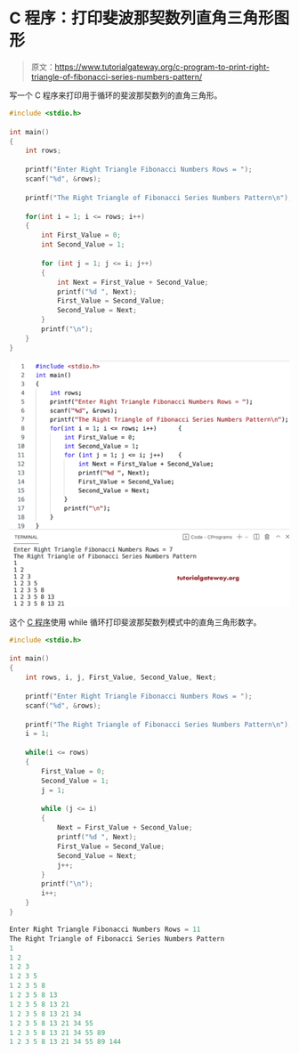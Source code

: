 # C 程序：打印斐波那契数列直角三角形图形

> 原文：<https://www.tutorialgateway.org/c-program-to-print-right-triangle-of-fibonacci-series-numbers-pattern/>

写一个 C 程序来打印用于循环的斐波那契数列的直角三角形。

```c
#include <stdio.h>

int main()
{
	int rows;

	printf("Enter Right Triangle Fibonacci Numbers Rows = ");
	scanf("%d", &rows);

	printf("The Right Triangle of Fibonacci Series Numbers Pattern\n");

	for(int i = 1; i <= rows; i++)  
	{
		int First_Value = 0;
		int Second_Value = 1;

		for (int j = 1; j <= i; j++)
		{
			int Next = First_Value + Second_Value;
			printf("%d ", Next);
			First_Value = Second_Value;
			Second_Value = Next;
		}
		printf("\n");
	}
}
```

![C Program to Print Right Triangle of Fibonacci Series Numbers Pattern](img/79060ef36f4ed53102701d7abbebe46e.png)

这个 [C 程序](https://www.tutorialgateway.org/c-programming-examples/)使用 while 循环打印斐波那契数列模式中的直角三角形数字。

```c
#include <stdio.h>

int main()
{
	int rows, i, j, First_Value, Second_Value, Next;

	printf("Enter Right Triangle Fibonacci Numbers Rows = ");
	scanf("%d", &rows);

	printf("The Right Triangle of Fibonacci Series Numbers Pattern\n");
	i = 1;

	while(i <= rows)  
	{
		First_Value = 0;
		Second_Value = 1;
		j = 1;

		while (j <= i)
		{
			Next = First_Value + Second_Value;
			printf("%d ", Next);
			First_Value = Second_Value;
			Second_Value = Next;
			j++;
		}
		printf("\n");
		i++;
	}
}
```

```c
Enter Right Triangle Fibonacci Numbers Rows = 11
The Right Triangle of Fibonacci Series Numbers Pattern
1 
1 2 
1 2 3 
1 2 3 5 
1 2 3 5 8 
1 2 3 5 8 13 
1 2 3 5 8 13 21 
1 2 3 5 8 13 21 34 
1 2 3 5 8 13 21 34 55 
1 2 3 5 8 13 21 34 55 89 
1 2 3 5 8 13 21 34 55 89 144
```